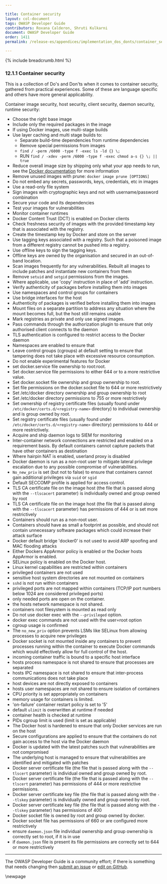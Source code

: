 ```yaml
---

title: Container security
layout: col-document
tags: OWASP Developer Guide
contributors: Roxana Calderon, Shruti Kulkarni
document: OWASP Developer Guide
order: 1411
permalink: /release-es/appendices/implementation_dos_donts/container_security/

---
```


{% include breadcrumb.html %}

### 12.1.1 Container security

This is a collection of Do's and Don'ts when it comes to container security, gathered from practical experiences.
Some of these are language specific and others have more general applicability.

Container image security, host security, client security, daemon security, runtime security:

* Choose the right base image
* Include only the required packages in the image
* If using Docker images, use multi-stage builds
* Use layer caching and multi stage builds to:
  * Separate build-time dependencies from runtime dependencies
  * Remove special permissions from images
  * `find / -perm /6000 -type f -exec ls -ld {} \;`
  * RUN `find / -xdev -perm /6000 -type f -exec chmod a-s {} \; || true`
* Reduce overall image size by shipping only what your app needs to run,
    see the [Docker documentation][docker] for more information
* Remove unused images with prune: `docker image prune [OPTIONS]`
* Do not embed any secrets, passwords, keys, credentials, etc in images
* Use a read-only file system
* Sign images with cryptographic keys and not with username/password combination
* Secure your code and its dependencies
* Test your images for vulnerabilities
* Monitor container runtimes
* Docker Content Trust (DCT) is enabled on Docker clients
* Check freshness security of images with the provided timestamp key that is associated with the registry.
* Create the timestamp key by Docker and store on the server
* Use tagging keys associated with a registry.
    Such that a poisoned image from a different registry cannot be pushed into a registry.
* Use offline keys to sign the tagging keys.
* Offline keys are owned by the organisation and secured in an out-of-band location.
* Scan images frequently for any vulnerabilities. Rebuilt all images to include patches
    and instantiate new containers from them
* Remove `setuid` and `setgid` permissions from the images.
* Where applicable, use 'copy' instruction in place of 'add' instruction.
* Verify authenticity of packages before installing them into images
* Use namespaces and control groups for containers
* Use bridge interfaces for the host
* Authenticity of packages is verified before installing them into images
* Mount files on a separate partition to address any situation where the mount becomes full,
    but the host still remains usable
* Mark registries as private and only use signed images.
* Pass commands through the authorization plugin to ensure that only authorised client connects to the daemon
* TLS authentication is configured to restrict access to the Docker daemon
* Namespaces are enabled to ensure that
* Leave control groups (cgroups) at default setting to ensure that tampering does not take place
    with excessive resource consumption.
* Do not enable experimental features for Docker
* set docker.service file ownership to root:root.
* Set docker.service file permissions to either 644 or to a more restrictive value.
* Set docker.socket file ownership and group ownership to root.
* Set file permissions on the docker.socket file to 644 or more restrictively
* Set /etc/docker directory ownership and group ownership to root
* Set /etc/docker directory permissions to 755 or more restrictively
* Set ownership of registry certificate files (usually found under `/etc/docker/certs.d/<registry-name>` directory)
    to individual ownership and is group owned by root.
* Set registry certificate files (usually found under `/etc/docker/certs.d/<registry-name>` directory)
    permissions to 444 or more restrictively.
* Acquire and ship daemon logs to SIEM for monitoring
* Inter-container network connections are restricted and enabled on a requirement basis.
    By default containers cannot capture packets that have other containers as destination
* Where hairpin NAT is enabled, userland proxy is disabled
* Docker daemon is run as a non-root user to mitigate lateral privilege escalation
    due to any possible compromise of vulnerabilities.
* `No_new_priv` is set (but not to false) to ensure that containers cannot gain additional privileges
    via `suid` or `sgid`
* Default SECCOMP profile is applied for access control.
* TLS CA certificate file on the image host (the file that is passed along with the `--tlscacert` parameter)
    is individually owned and group owned by root
* TLS CA certificate file on the image host (the file that is passed along with the `--tlscacert` parameter)
    has permissions of 444 or is set more restrictively
* Containers should run as a non-root user.
* Containers should have as small a footprint as possible, and should not contain unnecessary software packages
    which could increase their attack surface
* Docker default bridge 'docker0' is not used to avoid ARP spoofing and MAC flooding attacks
* Either Dockers AppArmor policy is enabled or the Docker hosts AppArmor is enabled.
* SELinux policy is enabled on the Docker host.
* Linux kernel capabilities are restricted within containers
* privileged containers are not used
* sensitive host system directories are not mounted on containers
* `sshd` is not run within containers
* privileged ports are not mapped within containers (TCP/IP port numbers below 1024 are considered privileged ports)
* only needed ports are open on the container.
* the hosts network namespace is not shared.
* containers root filesystem is mounted as read only
* Do not use docker exec with the `--privileged` option.
* docker exec commands are not used with the user=root option
* cgroup usage is confirmed
* The `no_new_priv` option prevents LSMs like SELinux from allowing processes to acquire new privileges
* Docker socket is not mounted inside any containers to prevent processes running within the container
    to execute Docker commands which would effectively allow for full control of the host.
* incoming container traffic is bound to a specific host interface
* hosts process namespace is not shared to ensure that processes are separated
* hosts IPC namespace is not shared to ensure that inter-process communications does not take place
* host devices are not directly exposed to containers
* hosts user namespaces are not shared to ensure isolation of containers
* CPU priority is set appropriately on containers
* memory usage for containers is limited.
* 'on-failure' container restart policy is set to '5'
* default `ulimit` is overwritten at runtime if needed
* container health is checked at runtime
* PIDs cgroup limit is used (limit is set as applicable)
* The Docker host is hardened to ensure that only Docker services are run on the host
* Secure configurations are applied to ensure that the containers do not gain access to the host via the Docker daemon
* Docker is updated with the latest patches such that vulnerabilities are not compromised
* The underlying host is managed to ensure that vulnerabilities are identified and mitigated with patches
* Docker server certificate file (the file that is passed along with the `--tlscert` parameter)
    is individual owned and group owned by root.
* Docker server certificate file (the file that is passed along with the `--tlscert` parameter)
    has permissions of 444 or more restrictive permissions.
* Docker server certificate key file (the file that is passed along with the `--tlskey` parameter)
    is individually owned and group owned by root.
* Docker server certificate key file (the file that is passed along with the `--tlskey` parameter) has permissions of 400
* Docker socket file is owned by root and group owned by docker.
* Docker socket file has permissions of 660 or are configured more restrictively
* ensure `daemon.json` file individual ownership and group ownership is correctly set to root, if it is in use
* if `daemon.json` file is present its file permissions are correctly set to 644 or more restrictively

----

The OWASP Developer Guide is a community effort; if there is something that needs changing
then [submit an issue][issue140101] or [edit on GitHub][edit140101].

[docker]: https://docs.docker.com/get-started/09_image_best/
[edit140101]: https://github.com/OWASP/www-project-developer-guide/blob/main/draft/14-appendices/01-implementation-dos-donts/01-container-security.md
[issue140101]: https://github.com/OWASP/www-project-developer-guide/issues/new?labels=enhancement&template=request.md&title=Update:%20/14-appendices/01-implementation-dos-donts/01-container-security

\newpage
